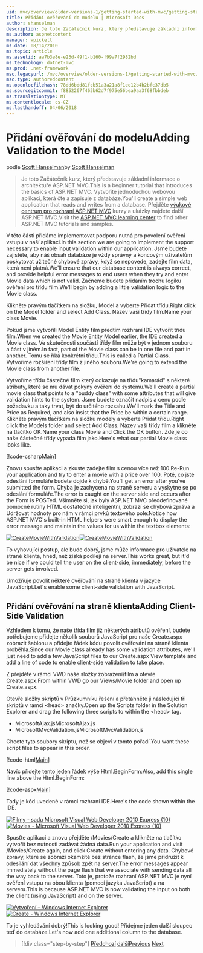 ```yaml
---
uid: mvc/overview/older-versions-1/getting-started-with-mvc/getting-started-with-mvc-part7
title: Přidání ověřování do modelu | Microsoft Docs
author: shanselman
description: Je toto Začátečník kurz, který představuje základní informace o architektuře ASP.NET MVC. Vytvoření jednoduché webové aplikace, která čte a zapisuje z databáze.
ms.author: aspnetcontent
manager: wpickett
ms.date: 08/14/2010
ms.topic: article
ms.assetid: aa7b3e8e-e23d-49f1-b160-f99a7f2982bd
ms.technology: dotnet-mvc
ms.prod: .net-framework
msc.legacyurl: /mvc/overview/older-versions-1/getting-started-with-mvc/getting-started-with-mvc-part7
msc.type: authoredcontent
ms.openlocfilehash: 78dd6bdd81fcb51a3a21a8f1ee12b4b2bfc37db5
ms.sourcegitcommit: f8852267f463b62d7f975e56bea9aa3f68fbbdeb
ms.translationtype: MT
ms.contentlocale: cs-CZ
ms.lasthandoff: 04/06/2018
---
```

<a name="adding-validation-to-the-model"></a><span data-ttu-id="5195b-104">Přidání ověřování do modelu</span><span class="sxs-lookup"><span data-stu-id="5195b-104">Adding Validation to the Model</span></span>
====================
<span data-ttu-id="5195b-105">podle [Scott Hanselman](https://github.com/shanselman)</span><span class="sxs-lookup"><span data-stu-id="5195b-105">by [Scott Hanselman](https://github.com/shanselman)</span></span>

> <span data-ttu-id="5195b-106">Je toto Začátečník kurz, který představuje základní informace o architektuře ASP.NET MVC.</span><span class="sxs-lookup"><span data-stu-id="5195b-106">This is a beginner tutorial that introduces the basics of ASP.NET MVC.</span></span> <span data-ttu-id="5195b-107">Vytvoříte jednoduchou webovou aplikaci, která čte a zapisuje z databáze.</span><span class="sxs-lookup"><span data-stu-id="5195b-107">You'll create a simple web application that reads and writes from a database.</span></span> <span data-ttu-id="5195b-108">Přejděte [výukové centrum pro rozhraní ASP.NET MVC](../../../index.md) kurzy a ukázky najdete další ASP.NET MVC.</span><span class="sxs-lookup"><span data-stu-id="5195b-108">Visit the [ASP.NET MVC learning center](../../../index.md) to find other ASP.NET MVC tutorials and samples.</span></span>


<span data-ttu-id="5195b-109">V této části přidáme implementovat podporu nutná pro povolení ověření vstupu v naší aplikaci.</span><span class="sxs-lookup"><span data-stu-id="5195b-109">In this section we are going to implement the support necessary to enable input validation within our application.</span></span> <span data-ttu-id="5195b-110">Jsme budete zajistěte, aby náš obsah databáze je vždy správný a koncovým uživatelům poskytovat užitečné chybové zprávy, když se nepovede, zadejte film data, která není platná.</span><span class="sxs-lookup"><span data-stu-id="5195b-110">We'll ensure that our database content is always correct, and provide helpful error messages to end users when they try and enter Movie data which is not valid.</span></span> <span data-ttu-id="5195b-111">Začneme budete přidáním trochu logiku ověření pro třídu film.</span><span class="sxs-lookup"><span data-stu-id="5195b-111">We'll begin by adding a little validation logic to the Movie class.</span></span>

<span data-ttu-id="5195b-112">Klikněte pravým tlačítkem na složku, Model a vyberte Přidat třídu.</span><span class="sxs-lookup"><span data-stu-id="5195b-112">Right click on the Model folder and select Add Class.</span></span> <span data-ttu-id="5195b-113">Název vaší třídy film.</span><span class="sxs-lookup"><span data-stu-id="5195b-113">Name your class Movie.</span></span>

<span data-ttu-id="5195b-114">Pokud jsme vytvořili Model Entity film předtím rozhraní IDE vytvořit třídu film.</span><span class="sxs-lookup"><span data-stu-id="5195b-114">When we created the Movie Entity Model earlier, the IDE created a Movie class.</span></span> <span data-ttu-id="5195b-115">Ve skutečnosti součástí třídy film může být v jednom souboru a část v jiném.</span><span class="sxs-lookup"><span data-stu-id="5195b-115">In fact, part of the Movie class can be in one file and part in another.</span></span> <span data-ttu-id="5195b-116">Tomu se říká konkrétní třídu.</span><span class="sxs-lookup"><span data-stu-id="5195b-116">This is called a Partial Class.</span></span> <span data-ttu-id="5195b-117">Vytvoříme rozšíření třídy film z jiného souboru.</span><span class="sxs-lookup"><span data-stu-id="5195b-117">We're going to extend the Movie class from another file.</span></span>

<span data-ttu-id="5195b-118">Vytvoříme třídu částečné film který odkazuje na třídu"kamarád" s některé atributy, které se mu dávat pokyny ověření do systému.</span><span class="sxs-lookup"><span data-stu-id="5195b-118">We'll create a partial movie class that points to a "buddy class" with some attributes that will give validation hints to the system.</span></span> <span data-ttu-id="5195b-119">Jsme budete označit nadpis a cenu podle požadavku a taky trvat, být do určitého rozsahu.</span><span class="sxs-lookup"><span data-stu-id="5195b-119">We'll mark the Title and Price as Required, and also insist that the Price be within a certain range.</span></span> <span data-ttu-id="5195b-120">Klikněte pravým tlačítkem na složku modely a vyberte Přidat třídu.</span><span class="sxs-lookup"><span data-stu-id="5195b-120">Right click the Models folder and select Add Class.</span></span> <span data-ttu-id="5195b-121">Název vaší třídy film a klikněte na tlačítko OK.</span><span class="sxs-lookup"><span data-stu-id="5195b-121">Name your class Movie and Click the OK button.</span></span> <span data-ttu-id="5195b-122">Zde je co naše částečné třídy vypadá film jako.</span><span class="sxs-lookup"><span data-stu-id="5195b-122">Here's what our partial Movie class looks like.</span></span>

[!code-csharp[Main](getting-started-with-mvc-part7/samples/sample1.cs)]

<span data-ttu-id="5195b-123">Znovu spusťte aplikaci a zkuste zadejte film s cenou více než 100.</span><span class="sxs-lookup"><span data-stu-id="5195b-123">Re-Run your application and try to enter a movie with a price over 100.</span></span> <span data-ttu-id="5195b-124">Poté, co jste odeslání formuláře budete dojde k chybě.</span><span class="sxs-lookup"><span data-stu-id="5195b-124">You'll get an error after you've submitted the form.</span></span> <span data-ttu-id="5195b-125">Chyba je zachycena na straně serveru a vyskytne se po odeslání formuláře.</span><span class="sxs-lookup"><span data-stu-id="5195b-125">The error is caught on the server side and occurs after the Form is POSTed.</span></span> <span data-ttu-id="5195b-126">Všimněte si, jak byly ASP.NET MVC předdefinované pomocné rutiny HTML dostatečně inteligentní, zobrazí se chybová zpráva a Udržovat hodnoty pro nám v rámci prvků textového pole:</span><span class="sxs-lookup"><span data-stu-id="5195b-126">Notice how ASP.NET MVC's built-in HTML helpers were smart enough to display the error message and maintain the values for us within the textbox elements:</span></span>

<span data-ttu-id="5195b-127">[![CreateMovieWithValidation](getting-started-with-mvc-part7/_static/image2.png)](getting-started-with-mvc-part7/_static/image1.png)</span><span class="sxs-lookup"><span data-stu-id="5195b-127">[![CreateMovieWithValidation](getting-started-with-mvc-part7/_static/image2.png)](getting-started-with-mvc-part7/_static/image1.png)</span></span>

<span data-ttu-id="5195b-128">To vyhovující postup, ale bude dobrý, jsme může informace pro uživatele na straně klienta, hned, než získá podílejí na server.</span><span class="sxs-lookup"><span data-stu-id="5195b-128">This works great, but it'd be nice if we could tell the user on the client-side, immediately, before the server gets involved.</span></span>

<span data-ttu-id="5195b-129">Umožňuje povolit některé ověřování na straně klienta v jazyce JavaScript.</span><span class="sxs-lookup"><span data-stu-id="5195b-129">Let's enable some client-side validation with JavaScript.</span></span>

## <a name="adding-client-side-validation"></a><span data-ttu-id="5195b-130">Přidání ověřování na straně klienta</span><span class="sxs-lookup"><span data-stu-id="5195b-130">Adding Client-Side Validation</span></span>

<span data-ttu-id="5195b-131">Vzhledem k tomu, že naše třída film již některých atributů ověření, budete potřebujeme přidejte několik souborů JavaScript pro naše Create.aspx zobrazit šablonu a přidejte řádek kódu povolit ověřování na straně klienta proběhla.</span><span class="sxs-lookup"><span data-stu-id="5195b-131">Since our Movie class already has some validation attributes, we'll just need to add a few JavaScript files to our Create.aspx View template and add a line of code to enable client-side validation to take place.</span></span>

<span data-ttu-id="5195b-132">Z přejděte v rámci VWD naše složky zobrazení/film a otevře Create.aspx.</span><span class="sxs-lookup"><span data-stu-id="5195b-132">From within VWD go our Views/Movie folder and open up Create.aspx.</span></span>

<span data-ttu-id="5195b-133">Otevře složky skriptů v Průzkumníku řešení a přetáhněte ji následující tři skriptů v rámci &lt;head&gt; značky.</span><span class="sxs-lookup"><span data-stu-id="5195b-133">Open up the Scripts folder in the Solution Explorer and drag the following three scripts to within the &lt;head&gt; tag.</span></span>

- <span data-ttu-id="5195b-134">MicrosoftAjax.js</span><span class="sxs-lookup"><span data-stu-id="5195b-134">MicrosoftAjax.js</span></span>
- <span data-ttu-id="5195b-135">MicrosoftMvcValidation.js</span><span class="sxs-lookup"><span data-stu-id="5195b-135">MicrosoftMvcValidation.js</span></span>

<span data-ttu-id="5195b-136">Chcete tyto soubory skriptu, než se objeví v tomto pořadí.</span><span class="sxs-lookup"><span data-stu-id="5195b-136">You want these script files to appear in this order.</span></span>

[!code-html[Main](getting-started-with-mvc-part7/samples/sample2.html)]

<span data-ttu-id="5195b-137">Navíc přidejte tento jeden řádek výše Html.BeginForm:</span><span class="sxs-lookup"><span data-stu-id="5195b-137">Also, add this single line above the Html.BeginForm:</span></span>

[!code-aspx[Main](getting-started-with-mvc-part7/samples/sample3.aspx)]

<span data-ttu-id="5195b-138">Tady je kód uvedené v rámci rozhraní IDE.</span><span class="sxs-lookup"><span data-stu-id="5195b-138">Here's the code shown within the IDE.</span></span>

<span data-ttu-id="5195b-139">[![Filmy - sadu Microsoft Visual Web Developer 2010 Express (10)](getting-started-with-mvc-part7/_static/image4.png)](getting-started-with-mvc-part7/_static/image3.png)</span><span class="sxs-lookup"><span data-stu-id="5195b-139">[![Movies - Microsoft Visual Web Developer 2010 Express (10)](getting-started-with-mvc-part7/_static/image4.png)](getting-started-with-mvc-part7/_static/image3.png)</span></span>

<span data-ttu-id="5195b-140">Spusťte aplikaci a znovu přejděte /Movies/Create a klikněte na tlačítko vytvořit bez nutnosti zadávat žádná data.</span><span class="sxs-lookup"><span data-stu-id="5195b-140">Run your application and visit /Movies/Create again, and click Create without entering any data.</span></span> <span data-ttu-id="5195b-141">Chybové zprávy, které se zobrazí okamžitě bez stránce flash, že jsme přidružit k odesílání dat všechny způsob zpět na server.</span><span class="sxs-lookup"><span data-stu-id="5195b-141">The error messages appear immediately without the page flash that we associate with sending data all the way back to the server.</span></span> <span data-ttu-id="5195b-142">Toto je, protože rozhraní ASP.NET MVC je nyní ověření vstupu na obou klienta (pomocí jazyka JavaScript) a na serveru.</span><span class="sxs-lookup"><span data-stu-id="5195b-142">This is because ASP.NET MVC is now validating the input on both the client (using JavaScript) and on the server.</span></span>

<span data-ttu-id="5195b-143">[![Vytvoření – Windows Internet Explorer](getting-started-with-mvc-part7/_static/image6.png)](getting-started-with-mvc-part7/_static/image5.png)</span><span class="sxs-lookup"><span data-stu-id="5195b-143">[![Create - Windows Internet Explorer](getting-started-with-mvc-part7/_static/image6.png)](getting-started-with-mvc-part7/_static/image5.png)</span></span>

<span data-ttu-id="5195b-144">To je vyhledávání dobrý!</span><span class="sxs-lookup"><span data-stu-id="5195b-144">This is looking good!</span></span> <span data-ttu-id="5195b-145">Přidejme jeden další sloupec teď do databáze.</span><span class="sxs-lookup"><span data-stu-id="5195b-145">Let's now add one additional column to the database.</span></span>

> [!div class="step-by-step"]
> <span data-ttu-id="5195b-146">[Předchozí](getting-started-with-mvc-part6.md)
> [další](getting-started-with-mvc-part8.md)</span><span class="sxs-lookup"><span data-stu-id="5195b-146">[Previous](getting-started-with-mvc-part6.md)
[Next](getting-started-with-mvc-part8.md)</span></span>
